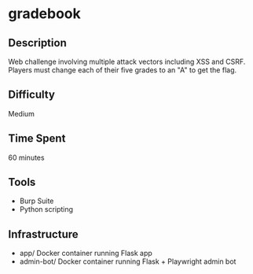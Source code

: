 # gradebook
## Description
Web challenge involving multiple attack vectors including XSS and CSRF. Players must change each of their five grades to an "A" to get the flag.

## Difficulty
Medium

## Time Spent
60 minutes

## Tools
- Burp Suite
- Python scripting

## Infrastructure
- app/ Docker container running Flask app
- admin-bot/ Docker container running Flask + Playwright admin bot